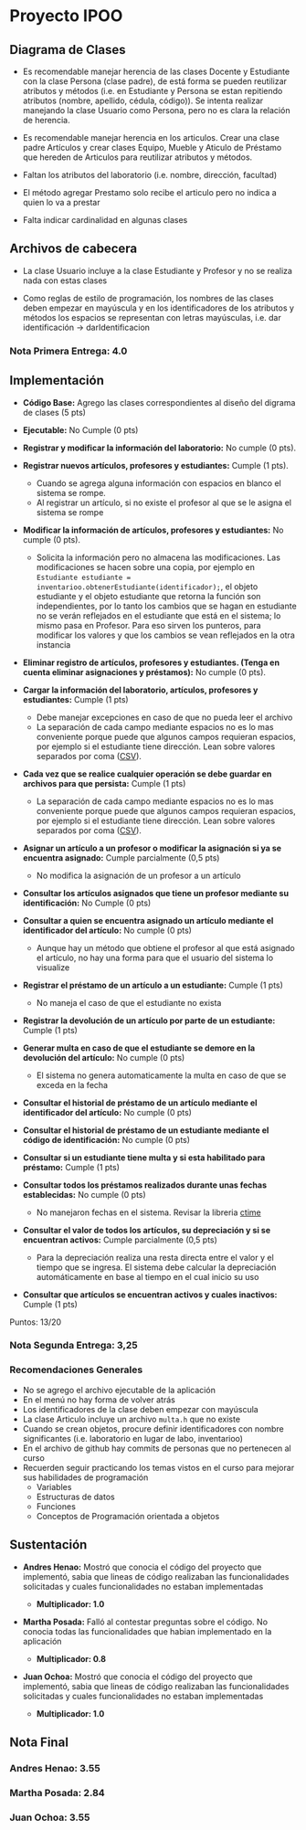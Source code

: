 # Proyecto IPOO

## Diagrama de Clases

* Es recomendable manejar herencia de las clases Docente y Estudiante con la clase Persona (clase padre), de está forma se pueden reutilizar atributos y métodos (i.e. en Estudiante y Persona se estan repitiendo atributos (nombre, apellido, cédula, código)). Se intenta realizar manejando la clase Usuario como Persona, pero no es clara la relación de herencia.

* Es recomendable manejar herencia en los articulos. Crear una clase padre Artículos y crear clases Equipo, Mueble y Aticulo de Préstamo que hereden de Articulos para reutilizar atributos y métodos.

* Faltan los atributos del laboratorio (i.e. nombre, dirección, facultad)

* El método agregar Prestamo solo recibe el articulo pero no indica a quien lo va a prestar

* Falta indicar cardinalidad en algunas clases

## Archivos de cabecera

* La clase Usuario incluye a la clase Estudiante y Profesor y no se realiza nada con estas clases

* Como reglas de estilo de programación, los nombres de las clases deben empezar en mayúscula y en los identificadores de los atributos y métodos los espacios se representan con letras mayúsculas, i.e. dar identificación -> darIdentificacion

### Nota Primera Entrega: 4.0

## Implementación

* __Código Base:__ Agrego las clases correspondientes al diseño del digrama de clases (5 pts)

* __Ejecutable:__ No Cumple (0 pts)

* __Registrar y modificar la información del laboratorio:__ No cumple (0 pts). 
  
* __Registrar nuevos artículos, profesores y estudiantes:__ Cumple (1 pts). 
    * Cuando se agrega alguna información con espacios en blanco el sistema se rompe.
    * Al registrar un artículo, si no existe el profesor al que se le asigna el sistema se rompe
    
* __Modificar la información de artículos, profesores y estudiantes:__ No cumple (0 pts). 
    * Solicita la información pero no almacena las modificaciones. Las modificaciones se hacen sobre una copia, por ejemplo en `Estudiante estudiante = inventarioo.obtenerEstudiante(identificador);`, el objeto estudiante y el objeto estudiante que retorna la función son independientes, por lo tanto los cambios que se hagan en estudiante no se verán reflejados en el estudiante que está en el sistema; lo mismo pasa en Profesor. Para eso sirven los punteros, para modificar los valores y que los cambios se vean reflejados en la otra instancia

* __Eliminar registro de artículos, profesores y estudiantes. (Tenga en cuenta eliminar asignaciones y préstamos):__ No cumple (0 pts).

* __Cargar la información del laboratorio, artículos, profesores y estudiantes:__ Cumple (1 pts)
    * Debe manejar excepciones en caso de que no pueda leer el archivo
    * La separación de cada campo mediante espacios no es lo mas conveniente porque puede que algunos campos requieran espacios, por ejemplo si el estudiante tiene dirección. Lean sobre valores separados por coma ([CSV](http://github.com)).
    
* __Cada  vez  que  se  realice  cualquier  operación  se  debe  guardar  en  archivos  para  que persista:__ Cumple (1 pts)
    * La separación de cada campo mediante espacios no es lo mas conveniente porque puede que algunos campos requieran espacios, por ejemplo si el estudiante tiene dirección. Lean sobre valores separados por coma ([CSV](http://github.com)).
    
* __Asignar un artículo a un profesor o modificar la asignación si ya se encuentra asignado:__ Cumple parcialmente (0,5 pts)
    * No modifica la asignación de un profesor a un artículo
    
* __Consultar los artículos asignados que tiene un profesor mediante su identificación:__ No Cumple (0 pts)

* __Consultar a quien se encuentra asignado un artículo mediante el identificador del artículo:__ No cumple (0 pts)
    * Aunque hay un método que obtiene el profesor al que está asignado el artículo, no hay una forma para que el usuario del sistema lo visualize
    
* __Registrar el préstamo de un artículo a un estudiante:__ Cumple (1 pts)
    * No maneja el caso de que el estudiante no exista
    
* __Registrar la devolución de un artículo por parte de un estudiante:__ Cumple (1 pts)

* __Generar multa en caso de que el estudiante se demore en la devolución del artículo:__ No cumple (0 pts)
    * El sistema no genera automaticamente la multa en caso de que se exceda en la fecha
    
* __Consultar el historial de préstamo de un artículo mediante el identificador del artículo:__ No cumple (0 pts)

* __Consultar el historial de préstamo de un estudiante mediante el código de identificación:__ No cumple (0 pts)

* __Consultar si un estudiante tiene multa y si esta habilitado para préstamo:__ Cumple (1 pts)

* __Consultar todos los préstamos realizados durante unas fechas establecidas:__ No cumple (0 pts)
    * No manejaron fechas en el sistema. Revisar la libreria [ctime](http://www.cplusplus.com/reference/ctime/)

* __Consultar el valor de todos los artículos, su depreciación y si se encuentran activos:__ Cumple parcialmente (0,5 pts)
    * Para la depreciación realiza una resta directa entre el valor y el tiempo que se ingresa. El sistema debe calcular la depreciación automáticamente en base al tiempo en el cual inicio su uso

* __Consultar que artículos se encuentran activos y cuales inactivos:__ Cumple (1 pts)

Puntos: 13/20

### Nota Segunda Entrega: 3,25

### Recomendaciones Generales 

* No se agrego el archivo ejecutable de la aplicación
* En el menú no hay forma de volver atrás
* Los identificadores de la clase deben empezar con mayúscula
* La clase Articulo incluye un archivo `multa.h` que no existe
* Cuando se crean objetos, procure definir identificadores con nombre significantes (i.e. laboratorio en lugar de labo, inventarioo)
* En el archivo de github hay commits de personas que no pertenecen al curso
* Recuerden seguir practicando los temas vistos en el curso para mejorar sus habilidades de programación
    * Variables
    * Estructuras de datos
    * Funciones
    * Conceptos de Programación orientada a objetos

## Sustentación

* __Andres Henao:__ Mostró que conocia el código del proyecto que implementó, sabia que lineas de código realizaban las funcionalidades solicitadas y cuales funcionalidades no estaban implementadas
    * __Multiplicador: 1.0__

* __Martha Posada:__ Falló al contestar preguntas sobre el código. No conocia todas las funcionalidades que habian implementado en la aplicación
    * __Multiplicador: 0.8__

* __Juan Ochoa:__ Mostró que conocia el código del proyecto que implementó, sabia que lineas de código realizaban las funcionalidades solicitadas y cuales funcionalidades no estaban implementadas
    * __Multiplicador: 1.0__

## Nota Final

### Andres Henao:  3.55

### Martha Posada: 2.84

### Juan Ochoa:    3.55 
